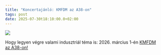```yaml
---
title: "Koncertajánló: KMFDM az A38-on"
tags: post
date: 2025-07-30t18:10:00.0+02:00
---
```


![](./img/KMFDM.jpg)

Hogy legyen végre valami indusztriál téma is: 2026. március 1-én [KMFDM az A38-on!](https://www.a38.hu/hu/program/kmfdm-us-29953)